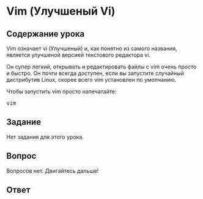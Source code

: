 # Vim (Улучшеный Vi)

## Содержание урока

Vim означает vi (Улучшеный) и, как понятно из самого названия, является улучшеной версией текстового редактора vi.

Он супер легкий, открывать и редактировать файлы с vim очень просто и быстро. Он почти всегда доступен, если вы запустите случайный дистрибутив Linux, скорее всего vim установлен по умолчанию. 

Чтобы запустить vim просто напечатайте: <pre>vim</pre>

## Задание

Нет задания для этого урока.

## Вопрос

Вопросов нет. Двигайтесь дальше!

## Ответ
